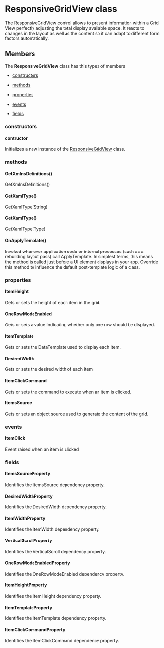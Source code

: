 
# ResponsiveGridView class

The ResponsiveGridView control allows to present information within a Grid View perfectly adjusting the            total display available space. It reacts to changes in the layout as well as the content so it can adapt
            to different form factors automatically.

## Members

The **ResponsiveGridView** class has this types of members

* [constructors](#constructors)

* [methods](#methods)

* [properties](#properties)

* [events](#events)

* [fields](#fields)

### constructors

#### contructor

Initializes a new instance of the [ResponsiveGridView](Microsoft_Toolkit_Uwp_UI_Controls_ResponsiveGridView.md) class.

### methods

#### GetXmlnsDefinitions()

GetXmlnsDefinitions()

#### GetXamlType()

GetXamlType(String)

#### GetXamlType()

GetXamlType(Type)

#### OnApplyTemplate()

Invoked whenever application code or internal processes (such as a rebuilding layout pass) call            ApplyTemplate. In simplest terms, this means the method is called just before a UI element displays
            in your app. Override this method to influence the default post-template logic of a class.

### properties

#### ItemHeight

Gets or sets the height of each item in the grid.

#### OneRowModeEnabled

Gets or sets a value indicating whether only one row should be displayed.

#### ItemTemplate

Gets or sets the DataTemplate used to display each item.

#### DesiredWidth

Gets or sets the desired width of each item

#### ItemClickCommand

Gets or sets the command to execute when an item is clicked.

#### ItemsSource

Gets or sets an object source used to generate the content of the grid.

### events

#### ItemClick

Event raised when an item is clicked

### fields

#### ItemsSourceProperty

Identifies the ItemsSource dependency property.

#### DesiredWidthProperty

Identifies the DesiredWidth dependency property.

#### ItemWidthProperty

Identifies the ItemWidth dependency property.

#### VerticalScrollProperty

Identifies the VerticalScroll dependency property.

#### OneRowModeEnabledProperty

Identifies the OneRowModeEnabled dependency property.

#### ItemHeightProperty

Identifies the ItemHeight dependency property.

#### ItemTemplateProperty

Identifies the ItemTemplate dependency property.

#### ItemClickCommandProperty

Identifies the ItemClickCommand dependency property.
